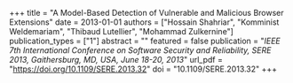 +++
title = "A Model-Based Detection of Vulnerable and Malicious Browser Extensions"
date = 2013-01-01
authors = ["Hossain Shahriar", "Komminist Weldemariam", "Thibaud Lutellier", "Mohammad Zulkernine"]
publication_types = ["1"]
abstract = ""
featured = false
publication = "*IEEE 7th International Conference on Software Security and Reliability, SERE 2013, Gaithersburg, MD, USA, June 18-20, 2013*"
url_pdf = "https://doi.org/10.1109/SERE.2013.32"
doi = "10.1109/SERE.2013.32"
+++


